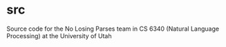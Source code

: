 # src
Source code for the No Losing Parses team in CS 6340 (Natural Language Processing) at the University of Utah
